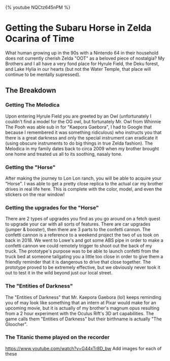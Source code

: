 {% youtube NQCtz645nPM %}

# Getting the Subaru Horse in Zelda Ocarina of Time

What human growing up in the 90s with a Nintendo 64 in their household does not currently cherish Zelda "OOT" as a beloved piece of nostalgia? My Brothers and I all have a very fond place for Hyrule Field, the Deku forest, and Lake Hylia in our hearts (but not the Water Temple, that place will continue to be mentally supressed). 

## The Breakdown

### Getting The Melodica
Upon entering Hyrule Field you are greeted by an Owl (unfortunately I couldn't find a model for the OG owl, but fortunately Mr. Owl from Whinnie The Pooh was able sub in for "Kaepora Gaebora", I had to Google that because I remembered it was something ridiculous) who instructs you that there is a great darkness and only the special instrument can eradicate it (using obscure instruments to do big things in true Zelda fashion). The Melodica in my family dates back to circa 2009 when my brother brought one home and treated us all to its soothing, nasaly tone.

### Getting the "Horse"
After making the journey to Lon Lon ranch, you will be able to acquire your "Horse". I was able to get a pretty close replica to the actual car my brother drives in real life here. This is complete with the color, model, and even the stickers on the rear window!

### Getting the upgrades for the "Horse"
There are 2 types of upgrades you find as you go around on a fetch quest to upgrade your car with all sorts of features. There are car upgrades (jumper & booster), then there are 3 parts to the confetti cannon. The confetti cannon is a reference to a weekend project the two of us took on back in 2018. We went to Lowe's and got some ABS pipe in order to make a confetti cannon we could remotely trigger to shoot out the back of my truck. The prototype's purpose was to be able to launch confetti from the truck bed at someone tailgating you a little too close in order to give them a friendly reminder that it is dangerous to drive that close together. The prototype proved to be extremely effective, but we obviously never took it out to test it in the wild beyond just our local street.

### The "Entities of Darkness"
The "Entities of Darkness" that Mr. Kaepora Gaebora (lol) keeps reminding you of may look like something that an intern at Pixar would make for an upcoming movie, but it is actually of my brother's  magnum opus resulting from a 2 hour experiment with the Oculus Rift's 3D art capabilities. The game calls them "Entities of Darkness" but their birthname is actually "The Gloocher".

### The Titanic theme played on the recorder
https://www.youtube.com/watch?v=G44xTr8D_bw
Add images for each of these